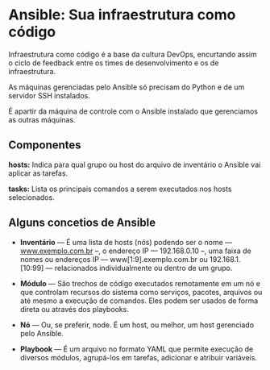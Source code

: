# Ansible: Sua infraestrutura como código

Infraestrutura como código é a base da cultura DevOps, encurtando assim o ciclo de feedback entre os times de desenvolvimento e os de infraestrutura.

As máquinas gerenciadas pelo Ansible só precisam do Python e de um servidor SSH instalados.

É apartir da máquina de controle com o Ansible instalado que gerenciamos as outras máquinas.


## Componentes 

**hosts:** Indica para qual grupo ou host do arquivo de inventário o Ansible vai aplicar as tarefas.

**tasks:** Lista os principais comandos a serem executados nos hosts selecionados.


## Alguns concetios de Ansible

* **Inventário** — É uma lista de hosts (nós) podendo ser o nome — www.exemplo.com.br –, o endereço IP — 192.168.0.10 –, uma faixa de nomes ou endereços IP — www[1:9].exemplo.com.br ou 192.168.1.[10:99] — relacionados individualmente ou dentro de um grupo.

* **Módulo** — São trechos de código executados remotamente em um nó e que controlam recursos do sistema como serviços, pacotes, arquivos ou até mesmo a execução de comandos. Eles podem ser usados de forma direta ou através dos playbooks.

* **Nó** — Ou, se preferir, node. É um host, ou melhor, um host gerenciado pelo Ansible.

* **Playbook** — É um arquivo no formato YAML que permite execução de diversos módulos, agrupá-los em tarefas, adicionar e atribuir variáveis.